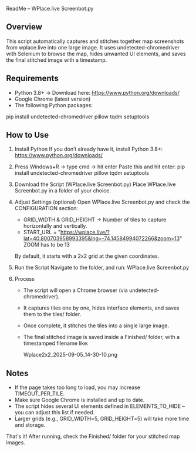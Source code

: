ReadMe – WPlace.live Screenbot.py

Overview
--------
This script automatically captures and stitches together map screenshots from wplace.live into one large image. It uses undetected-chromedriver with Selenium to browse the map, hides unwanted UI elements, and saves the final stitched image with a timestamp.

Requirements
------------
- Python 3.8+ → Download here: https://www.python.org/downloads/
- Google Chrome (latest version)
- The following Python packages:

pip install undetected-chromedriver pillow tqdm setuptools

How to Use
----------

1. Install Python
   If you don’t already have it, install Python 3.8+: https://www.python.org/downloads/
   
2. Press Windows+R -> type cmd -> hit enter
   Paste this and hit enter: pip install undetected-chromedriver pillow tqdm setuptools

3. Download the Script (WPlace.live Screenbot.py)
   Place WPlace.live Screenbot.py in a folder of your choice.

4. Adjust Settings (optional)
   Open WPlace.live Screenbot.py and check the CONFIGURATION section:
   - GRID_WIDTH & GRID_HEIGHT → Number of tiles to capture horizontally and vertically.
   - START_URL = "https://wplace.live/?lat=40.800703958993395&lng=-74.14584994072266&zoom=13" ZOOM has to be 13

   By default, it starts with a 2x2 grid at the given coordinates.

5. Run the Script
   Navigate to the folder, and run: WPlace.live Screenbot.py

6. Process
   - The script will open a Chrome browser (via undetected-chromedriver).
   - It captures tiles one by one, hides interface elements, and saves them to the tiles/ folder.
   - Once complete, it stitches the tiles into a single large image.
   - The final stitched image is saved inside a Finished/ folder, with a timestamped filename like:

     Wplace2x2_2025-09-05_14-30-10.png


Notes
-----
- If the page takes too long to load, you may increase TIMEOUT_PER_TILE.
- Make sure Google Chrome is installed and up to date.
- The script hides several UI elements defined in ELEMENTS_TO_HIDE – you can adjust this list if needed.
- Larger grids (e.g., GRID_WIDTH=5, GRID_HEIGHT=5) will take more time and storage.

That's it! After running, check the Finished/ folder for your stitched map images.
